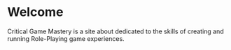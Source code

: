 # Welcome

Critical Game Mastery is a site about dedicated to the skills of creating and
running Role-Playing game experiences.
